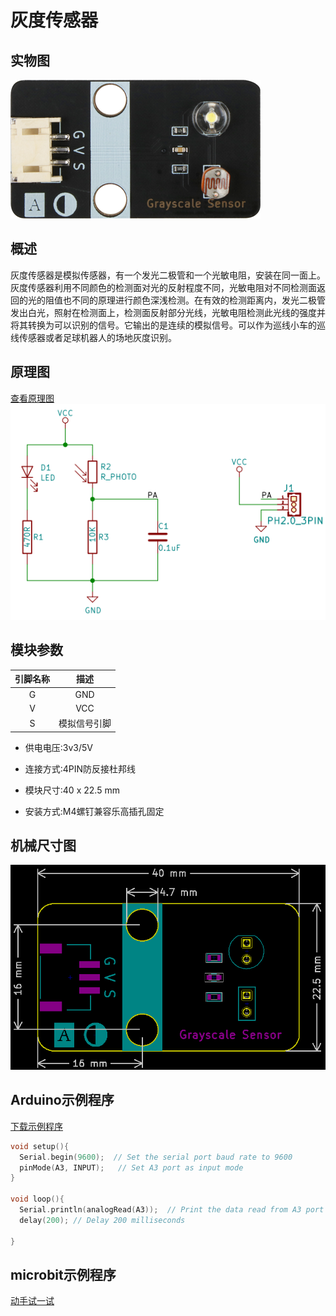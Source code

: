 # 灰度传感器

## 实物图

![实物图](grayscale_sensor/grayscale_sensor.png)

## 概述

​        灰度传感器是模拟传感器，有一个发光二极管和一个光敏电阻，安装在同一面上。灰度传感器利用不同颜色的检测面对光的反射程度不同，光敏电阻对不同检测面返回的光的阻值也不同的原理进行颜色深浅检测。在有效的检测距离内，发光二极管发出白光，照射在检测面上，检测面反射部分光线，光敏电阻检测此光线的强度并将其转换为可以识别的信号。它输出的是连续的模拟信号。可以作为巡线小车的巡线传感器或者足球机器人的场地灰度识别。

## 原理图

 [查看原理图](grayscale_sensor/grayscale_sensor_schematic.pdf)
![原理图](grayscale_sensor/grayscale_sensor_schematic.png)

## 模块参数

| 引脚名称 |     描述     |
| :------: | :----------: |
|    G     |     GND      |
|    V     |     VCC      |
|    S     | 模拟信号引脚 |

- 供电电压:3v3/5V

- 连接方式:4PIN防反接杜邦线

- 模块尺寸:40 x 22.5 mm

- 安装方式:M4螺钉兼容乐高插孔固定

## 机械尺寸图

![机械尺寸图](grayscale_sensor/grayscale_sensor_assembly.png)

## Arduino示例程序

[下载示例程序](grayscale_sensor/grayscale_sensor.zip) 

```c
void setup(){
  Serial.begin(9600);  // Set the serial port baud rate to 9600
  pinMode(A3, INPUT);   // Set A3 port as input mode
}

void loop(){
  Serial.println(analogRead(A3));  // Print the data read from A3 port
  delay(200); // Delay 200 milliseconds

}
```

## microbit示例程序

<a href="https://makecode.microbit.org/_hj7ektMpLhXF" target="_blank">动手试一试</a>